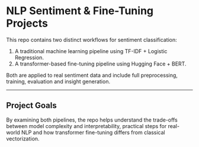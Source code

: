 # NLP Sentiment & Fine-Tuning Projects

This repo contains two distinct workflows for sentiment classification:
1. A traditional machine learning pipeline using TF-IDF + Logistic Regression.
2. A transformer-based fine-tuning pipeline using Hugging Face + BERT.

Both are applied to real sentiment data and include full preprocessing, training, evaluation and insight generation.

---

## Project Goals

By examining both pipelines, the repo helps understand the trade-offs between model complexity and interpretability, practical steps for real-world NLP and how transformer fine-tuning differs from classical vectorization.
